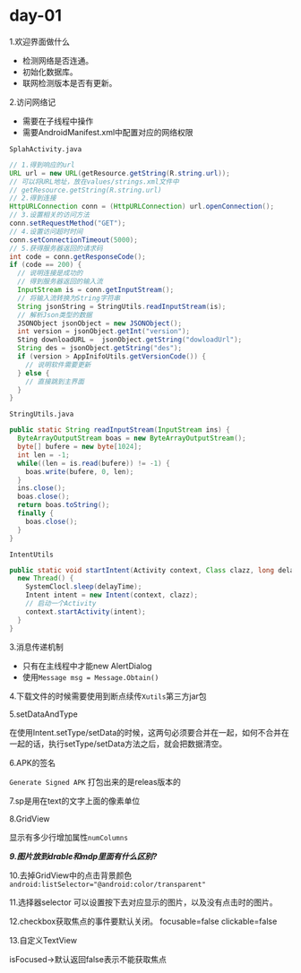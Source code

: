 # day-01

1.欢迎界面做什么

* 检测网络是否连通。
* 初始化数据库。
* 联网检测版本是否有更新。

2.访问网络记

* 需要在子线程中操作
* 需要AndroidManifest.xml中配置对应的网络权限

`SplahActivity.java`

```java
// 1.得到响应的url
URL url = new URL(getResource.getString(R.string.url));
// 可以将URL地址，放在values/strings.xml文件中
// getResource.getString(R.string.url)
// 2.得到连接
HttpURLConnection conn = (HttpURLConnection) url.openConnection();
// 3.设置相关的访问方法
conn.setRequestMethod("GET");
// 4.设置访问超时时间
conn.setConnectionTimeout(5000);
// 5.获得服务器返回的请求码
int code = conn.getResponseCode();
if (code == 200) {
  // 说明连接是成功的
  // 得到服务器返回的输入流
  InputStream is = conn.getInputStream();
  // 将输入流转换为String字符串
  String jsonString = StringUtils.readInputStream(is);
  // 解析Json类型的数据
  JSONObject jsonObject = new JSONObject();
  int version = jsonObject.getInt("version");
  Sting downloadURL =  jsonObject.getString("dowloadUrl");
  String des = jsonObject.getString("des");
  if (version > AppInifoUtils.getVersionCode()) {
    // 说明软件需要更新
  } else {
    // 直接跳到主界面
  }
}
```

`StringUtils.java`

```java
public static String readInputStream(InputStream ins) {
  ByteArrayOutputStream boas = new ByteArrayOutputStream();
  byte[] bufere = new byte[1024];
  int len = -1;
  while((len = is.read(bufere)) != -1) {
    boas.write(bufere, 0, len);
  }
  ins.close();
  boas.close();
  return boas.toString();
  finally {
    boas.close();
  }
}
```

`IntentUtils`

```java
public static void startIntent(Activity context, Class clazz, long delayTime) {
  new Thread() {
    SystemClocl.sleep(delayTime);
    Intent intent = new Intent(context, clazz);
    // 启动一个Activity
    context.startActivity(intent);
  }
}
```

3.消息传递机制

* 只有在主线程中才能new AlertDialog
* 使用`Message msg = Message.Obtain()`

4.下载文件的时候需要使用到断点续传`Xutils`第三方jar包

5.setDataAndType

在使用Intent.setType\/setData的时候，这两句必须要合并在一起，如何不合并在一起的话，执行setType\/setData方法之后，就会把数据清空。

6.APK的签名

`Generate Signed APK` 打包出来的是releas版本的

7.sp是用在text的文字上面的像素单位

8.GridView

显示有多少行增加属性`numColumns`

_**9.图片放到drable和mdp里面有什么区别?**_

10.去掉GridView中的点击背景颜色
`android:listSelector="@android:color/transparent"`

11.选择器selector
可以设置按下去对应显示的图片，以及没有点击时的图片。

12.checkbox获取焦点的事件要默认关闭。
focusable=false
clickable=false

13.自定义TextView

isFocused->默认返回false表示不能获取焦点
